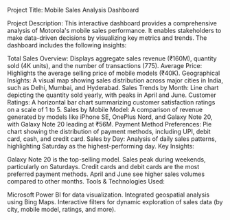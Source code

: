 Project Title: Mobile Sales Analysis Dashboard

Project Description:
This interactive dashboard provides a comprehensive analysis of Motorola's mobile sales performance. It enables stakeholders to make data-driven decisions by visualizing key metrics and trends. The dashboard includes the following insights:

Total Sales Overview: Displays aggregate sales revenue (₹160M), quantity sold (4K units), and the number of transactions (775).
Average Price: Highlights the average selling price of mobile models (₹40K).
Geographical Insights: A visual map showing sales distribution across major cities in India, such as Delhi, Mumbai, and Hyderabad.
Sales Trends by Month: Line chart depicting the quantity sold yearly, with peaks in April and June.
Customer Ratings: A horizontal bar chart summarizing customer satisfaction ratings on a scale of 1 to 5.
Sales by Mobile Model: A comparison of revenue generated by models like iPhone SE, OnePlus Nord, and Galaxy Note 20, with Galaxy Note 20 leading at ₹56M.
Payment Method Preferences: Pie chart showing the distribution of payment methods, including UPI, debit card, cash, and credit card.
Sales by Day: Analysis of daily sales patterns, highlighting Saturday as the highest-performing day.
Key Insights:

Galaxy Note 20 is the top-selling model.
Sales peak during weekends, particularly on Saturdays.
Credit cards and debit cards are the most preferred payment methods.
April and June see higher sales volumes compared to other months.
Tools & Technologies Used:

Microsoft Power BI for data visualization.
Integrated geospatial analysis using Bing Maps.
Interactive filters for dynamic exploration of sales data (by city, mobile model, ratings, and more).
